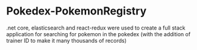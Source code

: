 # Pokedex-PokemonRegistry
.net core, elasticsearch and react-redux were used to create a full stack application for searching for pokemon in the pokedex (with the addition of trainer ID to make it many thousands of records)
